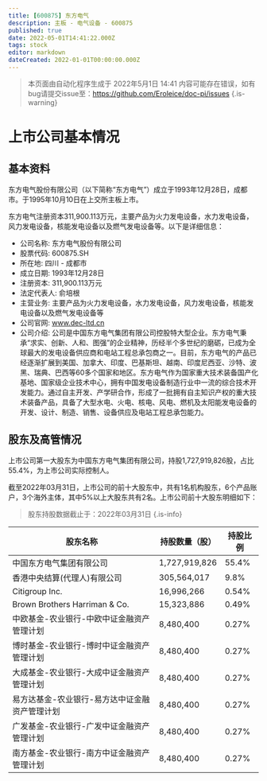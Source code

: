 ```yaml
---
title: [600875] 东方电气
description: 主板 - 电气设备 - 600875
published: true
date: 2022-05-01T14:41:22.000Z
tags: stock
editor: markdown
dateCreated: 2022-01-01T00:00:00.000Z
---
```


> 本页面由自动化程序生成于 2022年5月1日 14:41
> 内容可能存在错误，如有bug请提交issue至：https://github.com/Eroleice/doc-pi/issues
{.is-warning}

# 上市公司基本情况

## 基本资料

东方电气股份有限公司（以下简称“东方电气”）成立于1993年12月28日，成都市。于1995年10月10日在上交所主板上市。

东方电气注册资本311,900.113万元，主要产品为火力发电设备，水力发电设备，风力发电设备，核能发电设备以及燃气发电设备等。以下是详细信息：

- 公司名称: 东方电气股份有限公司
- 股票代码: 600875.SH
- 所在地: 四川 - 成都市
- 成立日期: 1993年12月28日
- 注册资本: 311,900.113万元
- 法定代表人: 俞培根
- 主营业务: 主要产品为火力发电设备，水力发电设备，风力发电设备，核能发电设备以及燃气发电设备等
- 公司官网: www.dec-ltd.cn
- 公司介绍: 公司是中国东方电气集团有限公司控股特大型企业。东方电气秉承“求实、创新、人和、图强”的企业精神，历经半个多世纪的磨砺，已成为全球最大的发电设备供应商和电站工程总承包商之一。目前，东方电气的产品已经逐渐扩展到美国、加拿大、印度、巴基斯坦、越南、印度尼西亚、沙特、波黑、瑞典、巴西等60多个国家和地区。东方电气作为国家重大技术装备国产化基地、国家级企业技术中心，拥有中国发电设备制造行业中一流的综合技术开发能力。通过自主开发、产学研合作，形成了一批拥有自主知识产权的重大技术装备产品，具备了大型水电、火电、核电、风电、燃机及太阳能发电设备的开发、设计、制造、销售、设备供应及电站工程总承包能力。


## 股东及高管情况

上市公司第一大股东为中国东方电气集团有限公司，持股1,727,919,826股，占比55.4%，为上市公司实际控制人。

截至2022年03月31日，上市公司的前十大股东中，共有1名机构股东，6个产品账户，3个海外主体，其中5%以上大股东共有2名。上市公司前十大股东明细如下：

> 股东持股数据截止于：2022年03月31日
{.is-info}

| 股东名称 | 持股数量（股） | 持股比例 |
| --- | --- | --- |
| 中国东方电气集团有限公司 | 1,727,919,826 | 55.4% |
| 香港中央结算(代理人)有限公司 | 305,564,017 | 9.8% |
| Citigroup Inc. | 16,996,266 | 0.54% |
| Brown Brothers Harriman & Co. | 15,323,886 | 0.49% |
| 中欧基金-农业银行-中欧中证金融资产管理计划 | 8,480,400 | 0.27% |
| 博时基金-农业银行-博时中证金融资产管理计划 | 8,480,400 | 0.27% |
| 大成基金-农业银行-大成中证金融资产管理计划 | 8,480,400 | 0.27% |
| 易方达基金-农业银行-易方达中证金融资产管理计划 | 8,480,400 | 0.27% |
| 广发基金-农业银行-广发中证金融资产管理计划 | 8,480,400 | 0.27% |
| 南方基金-农业银行-南方中证金融资产管理计划 | 8,480,400 | 0.27% |




